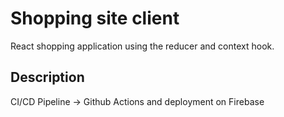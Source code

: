 # Shopping site client

React shopping application using the reducer and context hook.

## Description

CI/CD Pipeline -> Github Actions and deployment on Firebase

